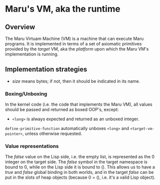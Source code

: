 # Maru's VM, aka the runtime

## Overview

The Maru Virtuam Machine (VM) is a machine that can execute Maru
programs. It is implemented in terms of a set of axiomatic primitives
provided by the *target* VM, aka the *platform* upon which the Maru
VM's implementation is running.

## Implementation strategies

 - *size* means bytes; if not, then it should be indicated in its name.

### Boxing/Unboxing

In the kernel code (i.e. the code that implements the Maru VM), all values
should be passed and returned as boxed OOP's, except:

 - `<long>` is always expected and returned as an unboxed
   integer.

`define-primitive-function` automatically unboxes `<long>` and
`<target-vm-pointer>`, unless otherwise requested.

### Value representations

The *false* value on the Lisp side, i.e. the empty list, is
represented as the 0 integer on the target side. The *false* symbol in
the target namespace is bound to 0, while on the Lisp side it is bound
to (). This allows us to have a *true* and *false* global binding in
both worlds, and in the target *false* can be put in the slots of heap
objects (because 0 = (), i.e. it's a valid Lisp object).
